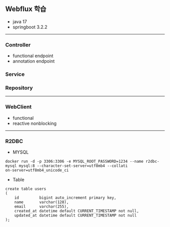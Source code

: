 ## Webflux 학습
- java 17
- springboot 3.2.2

---

### Controller
- functional endpoint
- annotation endpoint

### Service

### Repository

---

### WebClient
- functional
- reactive nonblocking

---

### R2DBC
- MYSQL
```shell
docker run -d -p 3306:3306 -e MYSQL_ROOT_PASSWORD=1234 --name r2dbc-mysql mysql:8 --character-set-server=utf8mb4 --collati
on-server=utf8mb4_unicode_ci
```

- Table
```mysql
create table users
(
    id         bigint auto_increment primary key,
    name       varchar(128),
    email      varchar(255),
    created_at datetime default CURRENT_TIMESTAMP not null,
    updated_at datetime default CURRENT_TIMESTAMP not null
);
```
